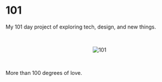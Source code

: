 # 101

My 101 day project of exploring tech, design, and new things.

<br>

<p align="center">
  <img src="./public/favicon.ico" alt="101"/>
</p>

<br>

More than 100 degrees of love.
